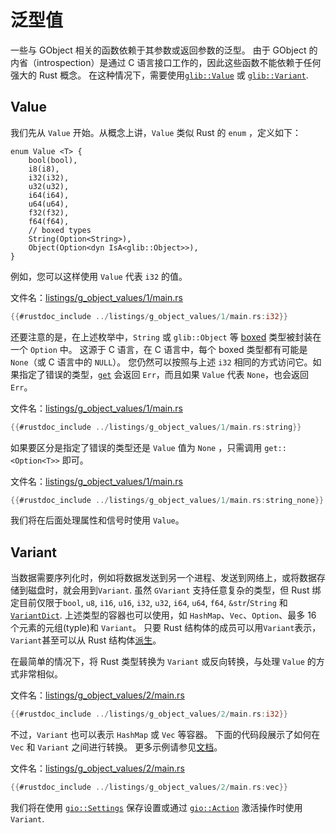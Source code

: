 # 泛型值

一些与 GObject 相关的函数依赖于其参数或返回参数的泛型。 由于 GObject 的内省（introspection）是通过 C 语言接口工作的，因此这些函数不能依赖于任何强大的 Rust 概念。 在这种情况下，需要使用[`glib::Value`](https://gtk-rs.org/gtk-rs-core/stable/latest/docs/glib/value/struct.Value.html) 或 [`glib::Variant`](https://gtk-rs.org/gtk-rs-core/stable/latest/docs/glib/variant/struct.Variant.html).



## Value

我们先从 `Value` 开始。从概念上讲，`Value` 类似 Rust 的 `enum` ，定义如下：

```rust, no_run,noplayground
enum Value <T> {
    bool(bool),
    i8(i8),
    i32(i32),
    u32(u32),
    i64(i64),
    u64(u64),
    f32(f32),
    f64(f64),
    // boxed types
    String(Option<String>),
    Object(Option<dyn IsA<glib::Object>>),
}
```

例如，您可以这样使用 `Value` 代表  `i32` 的值。

文件名：<a class=file-link href="https://github.com/gtk-rs/gtk4-rs/blob/master/book/listings/g_object_values/1/main.rs">listings/g_object_values/1/main.rs</a>

```rust
{{#rustdoc_include ../listings/g_object_values/1/main.rs:i32}}
```

还要注意的是，在上述枚举中，`String` 或 `glib::Object` 等 [boxed](https://gnome.pages.gitlab.gnome.org/libsoup/gobject/gobject-Boxed-Types.html) 类型被封装在一个 `Option` 中。 这源于 C 语言，在 C 语言中，每个 boxed 类型都有可能是 `None`（或 C 语言中的 `NULL`）。 您仍然可以按照与上述 `i32` 相同的方式访问它。如果指定了错误的类型，[`get`](https://gtk-rs.org/gtk-rs-core/stable/latest/docs/glib/value/struct.Value.html#method.get)  会返回 `Err`，而且如果 `Value` 代表 `None`，也会返回 `Err`。

文件名：<a class=file-link href="https://github.com/gtk-rs/gtk4-rs/blob/master/book/listings/g_object_values/1/main.rs">listings/g_object_values/1/main.rs</a>

```rust
{{#rustdoc_include ../listings/g_object_values/1/main.rs:string}}
```

如果要区分是指定了错误的类型还是 `Value` 值为 `None` ，只需调用 `get::<Option<T>>` 即可。

文件名：<a class=file-link href="https://github.com/gtk-rs/gtk4-rs/blob/master/book/listings/g_object_values/1/main.rs">listings/g_object_values/1/main.rs</a>

```rust
{{#rustdoc_include ../listings/g_object_values/1/main.rs:string_none}}
```

我们将在后面处理属性和信号时使用 `Value`。



## Variant

当数据需要序列化时，例如将数据发送到另一个进程、发送到网络上，或将数据存储到磁盘时，就会用到`Variant`. 虽然 `GVariant` 支持任意复杂的类型，但 Rust 绑定目前仅限于`bool`, `u8`, `i16`, `u16`, `i32`, `u32`, `i64`, `u64`, `f64`, `&str`/`String` 和 [`VariantDict`](https://gtk-rs.org/gtk-rs-core/stable/latest/docs/glib/struct.VariantDict.html). 上述类型的容器也可以使用，如 `HashMap`、`Vec`、`Option`、最多 16 个元素的元组(typle)和 `Variant`。 只要 Rust 结构体的成员可以用`Variant`表示，`Variant`甚至可以从 Rust 结构体[派生](https://gtk-rs.org/gtk-rs-core/stable/latest/docs/glib_macros/derive.Variant.html#)。

在最简单的情况下，将 Rust 类型转换为 `Variant` 或反向转换，与处理 `Value` 的方式非常相似。

文件名：<a class=file-link href="https://github.com/gtk-rs/gtk4-rs/blob/master/book/listings/g_object_values/2/main.rs">listings/g_object_values/2/main.rs</a>

```rust
{{#rustdoc_include ../listings/g_object_values/2/main.rs:i32}}
```

不过，`Variant` 也可以表示 `HashMap` 或 `Vec` 等容器。 下面的代码段展示了如何在 `Vec` 和 `Variant` 之间进行转换。 更多示例请参见[文档](https://gtk-rs.org/gtk-rs-core/stable/latest/docs/glib/variant/index.html)。

文件名：<a class=file-link href="https://github.com/gtk-rs/gtk4-rs/blob/master/book/listings/g_object_values/2/main.rs">listings/g_object_values/2/main.rs</a>

```rust
{{#rustdoc_include ../listings/g_object_values/2/main.rs:vec}}
```

我们将在使用  [`gio::Settings`](https://gtk-rs.org/gtk-rs-core/stable/latest/docs/gio/struct.Settings.html)  保存设置或通过 [`gio::Action`](https://gtk-rs.org/gtk-rs-core/stable/latest/docs/gio/struct.Action.html) 激活操作时使用 `Variant`.
